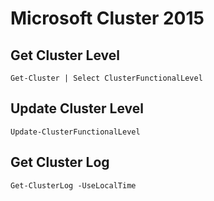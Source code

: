 # Microsoft Cluster 2015

## Get Cluster Level
```console
Get-Cluster | Select ClusterFunctionalLevel
```

## Update Cluster Level
```console
Update-ClusterFunctionalLevel
```

## Get Cluster Log
```console
Get-ClusterLog -UseLocalTime
```
